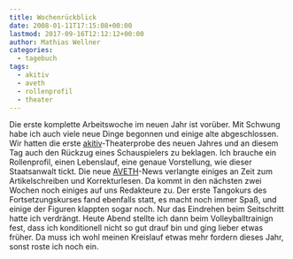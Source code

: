 ```yaml
---
title: Wochenrückblick
date: 2008-01-11T17:15:08+00:00
lastmod: 2017-09-16T12:12:12+00:00
author: Mathias Wellner
categories:
  - tagebuch
tags:
  - akitiv
  - aveth
  - rollenprofil
  - theater
---
```

Die erste komplette Arbeitswoche im neuen Jahr ist vorüber. Mit Schwung habe ich auch viele neue Dinge begonnen und einige alte abgeschlossen. Wir hatten die erste [akitiv](http://www.aki.ethz.ch/akitiv/)-Theaterprobe des neuen Jahres und an diesem Tag auch den Rückzug eines Schauspielers zu beklagen. Ich brauche ein Rollenprofil, einen Lebenslauf, eine genaue Vorstellung, wie dieser Staatsanwalt tickt. Die neue [AVETH](http://www.aveth.ethz.ch)-News verlangte einiges an Zeit zum Artikelschreiben und Korrekturlesen. Da kommt in den nächsten zwei Wochen noch einiges auf uns Redakteure zu. Der erste Tangokurs des Fortsetzungskurses fand ebenfalls statt, es macht noch immer Spaß, und einige der Figuren klappten sogar noch. Nur das Eindrehen beim Seitschritt hatte ich verdrängt. Heute Abend stellte ich dann beim Volleyballtrainign fest, dass ich konditionell nicht so gut drauf bin und ging lieber etwas früher. Da muss ich wohl meinen Kreislauf etwas mehr fordern dieses Jahr, sonst roste ich noch ein.